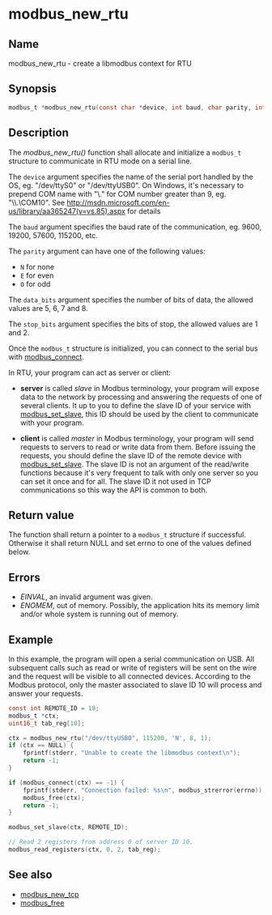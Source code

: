 # modbus_new_rtu

## Name

modbus_new_rtu - create a libmodbus context for RTU

## Synopsis

```c
modbus_t *modbus_new_rtu(const char *device, int baud, char parity, int data_bit, int stop_bit);
```

## Description

The *modbus_new_rtu()* function shall allocate and initialize a `modbus_t`
structure to communicate in RTU mode on a serial line.

The `device` argument specifies the name of the serial port handled by the OS,
eg. "/dev/ttyS0" or "/dev/ttyUSB0". On Windows, it's necessary to prepend COM
name with "\\.\" for COM number greater than 9, eg. "\\\\.\\COM10". See
http://msdn.microsoft.com/en-us/library/aa365247(v=vs.85).aspx for details

The `baud` argument specifies the baud rate of the communication, eg. 9600,
19200, 57600, 115200, etc.

The `parity` argument can have one of the following values:

- `N` for none
- `E` for even
- `O` for odd

The `data_bits` argument specifies the number of bits of data, the allowed
values are 5, 6, 7 and 8.

The `stop_bits` argument specifies the bits of stop, the allowed values are 1
and 2.

Once the `modbus_t` structure is initialized, you can connect to the serial bus
with [modbus_connect](modbus_connect.md).

In RTU, your program can act as server or client:

- **server** is called *slave* in Modbus terminology, your program will expose
  data to the network by processing and answering the requests of one of several
  clients. It up to you to define the slave ID of your service with
  [modbus_set_slave](modbus_set_slave.md), this ID should be used by the client
  to communicate with your program.

- **client** is called *master* in Modbus terminology, your program will send
  requests to servers to read or write data from them. Before issuing the
  requests, you should define the slave ID of the remote device with
  [modbus_set_slave](modbus_set_slave.md). The slave ID is not an argument of
  the read/write functions because it's very frequent to talk with only one
  server so you can set it once and for all. The slave ID it not used in TCP
  communications so this way the API is common to both.

## Return value

The function shall return a pointer to a `modbus_t` structure if
successful. Otherwise it shall return NULL and set errno to one of the values
defined below.

## Errors

- *EINVAL*, an invalid argument was given.
- *ENOMEM*, out of memory. Possibly, the application hits its memory limit
    and/or whole system is running out of memory.

## Example

In this example, the program will open a serial communication on USB. All
subsequent calls such as read or write of registers will be sent on the wire and
the request will be visible to all connected devices. According to the Modbus
protocol, only the master associated to slave ID 10 will process and answer your
requests.

```c
const int REMOTE_ID = 10;
modbus_t *ctx;
uint16_t tab_reg[10];

ctx = modbus_new_rtu("/dev/ttyUSB0", 115200, 'N', 8, 1);
if (ctx == NULL) {
    fprintf(stderr, "Unable to create the libmodbus context\n");
    return -1;
}

if (modbus_connect(ctx) == -1) {
    fprintf(stderr, "Connection failed: %s\n", modbus_strerror(errno));
    modbus_free(ctx);
    return -1;
}

modbus_set_slave(ctx, REMOTE_ID);

// Read 2 registers from address 0 of server ID 10.
modbus_read_registers(ctx, 0, 2, tab_reg);
```

## See also

- [modbus_new_tcp](modbus_new_tcp.md)
- [modbus_free](modbus_free.md)

